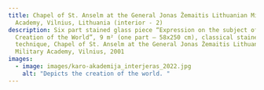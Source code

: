```yaml
---
title: Chapel of St. Anselm at the General Jonas Žemaitis Lithuanian Military
  Academy, Vilnius, Lithuania (interior - 2)
description: Six part stained glass piece “Expression on the subject of the
  Creation of the World”, 9 m² (one part – 58x250 cm), classical stained glass
  technique, Chapel of St. Anselm at the General Jonas Žemaitis Lithuanian
  Military Academy, Vilnius, 2001
images:
  - image: images/karo-akademija_interjeras_2022.jpg
    alt: "Depicts the creation of the world. "
---
```

